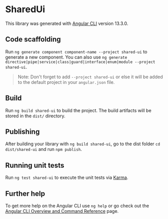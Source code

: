 <!--
  ~ Licensed to the Apache Software Foundation (ASF) under one or more
  ~ contributor license agreements.  See the NOTICE file distributed with
  ~ this work for additional information regarding copyright ownership.
  ~ The ASF licenses this file to You under the Apache License, Version 2.0
  ~ (the "License"); you may not use this file except in compliance with
  ~ the License.  You may obtain a copy of the License at
  ~
  ~    http://www.apache.org/licenses/LICENSE-2.0
  ~
  ~ Unless required by applicable law or agreed to in writing, software
  ~ distributed under the License is distributed on an "AS IS" BASIS,
  ~ WITHOUT WARRANTIES OR CONDITIONS OF ANY KIND, either express or implied.
  ~ See the License for the specific language governing permissions and
  ~ limitations under the License.
  ~
  -->

# SharedUi

This library was generated with [Angular CLI](https://github.com/angular/angular-cli) version 13.3.0.

## Code scaffolding

Run `ng generate component component-name --project shared-ui` to generate a new component. You can also use `ng generate directive|pipe|service|class|guard|interface|enum|module --project shared-ui`.
> Note: Don't forget to add `--project shared-ui` or else it will be added to the default project in your `angular.json` file. 

## Build

Run `ng build shared-ui` to build the project. The build artifacts will be stored in the `dist/` directory.

## Publishing

After building your library with `ng build shared-ui`, go to the dist folder `cd dist/shared-ui` and run `npm publish`.

## Running unit tests

Run `ng test shared-ui` to execute the unit tests via [Karma](https://karma-runner.github.io).

## Further help

To get more help on the Angular CLI use `ng help` or go check out the [Angular CLI Overview and Command Reference](https://angular.io/cli) page.
